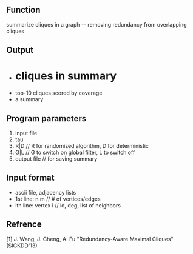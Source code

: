 Function
------------
summarize cliques in a graph -- removing redundancy from overlapping cliques

Output
------------
+  # cliques in summary
+  top-10 cliques scored by coverage
+  a summary

Program parameters
------------
1.  input file
2.  tau
3.  R|D	// R for randomized algorithm, D for deterministic
4.  G|L	// G to switch on global filter, L to switch off
5.  output file	// for saving summary

Input format
------------
+  ascii file, adjacency lists
+  1st line:	n m	// # of vertices/edges
+  ith line:	vertex i	// id, deg, list of neighbors

Refrence
------------
[1] J. Wang, J. Cheng, A. Fu
"Redundancy-Aware Maximal Cliques" (SIGKDD'13)
